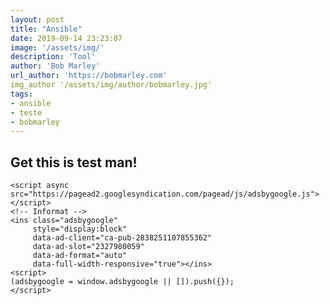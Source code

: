 ```yaml
---
layout: post
title: "Ansible"
date: 2019-09-14 23:23:07
image: '/assets/img/'
description: 'Tool'
author: 'Bob Marley'
url_author: 'https://bobmarley.com'
img_author '/assets/img/author/bobmarley.jpg'
tags:
- ansible
- teste
- bobmarley
---
```


## Get this is test man!


    <script async src="https://pagead2.googlesyndication.com/pagead/js/adsbygoogle.js"></script>
    <!-- Informat -->
    <ins class="adsbygoogle"
         style="display:block"
         data-ad-client="ca-pub-2838251107855362"
         data-ad-slot="2327980059"
         data-ad-format="auto"
         data-full-width-responsive="true"></ins>
    <script>
    (adsbygoogle = window.adsbygoogle || []).push({});
    </script>
    
